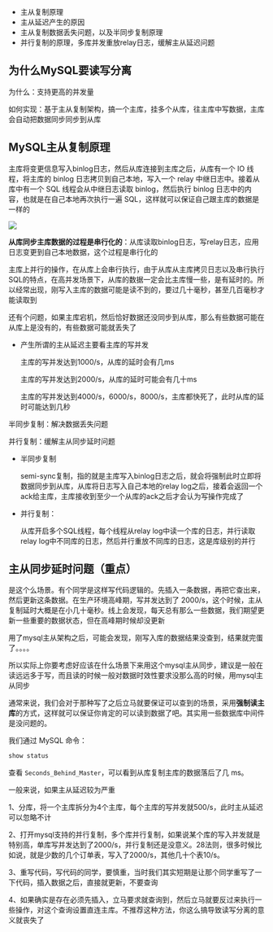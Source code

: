 - 主从复制原理
- 主从延迟产生的原因
- 主从复制数据丢失问题，以及半同步复制原理
- 并行复制的原理，多库并发重放relay日志，缓解主从延迟问题



## 为什么MySQL要读写分离

为什么：支持更高的并发量

如何实现：基于主从复制架构，搞一个主库，挂多个从库，往主库中写数据，主库会自动把数据同步同步到从库



## MySQL主从复制原理

主库将变更信息写入binlog日志，然后从库连接到主库之后，从库有一个 IO 线程，将主库的 binlog 日志拷贝到自己本地，写入一个 relay 中继日志中。接着从库中有一个 
SQL 线程会从中继日志读取 binlog，然后执行 binlog 日志中的内容，也就是在自己本地再次执行一遍 
SQL，这样就可以保证自己跟主库的数据是一样的

![](/image/mysql主从复制.png)

**从库同步主库数据的过程是串行化的**：从库读取binlog日志，写relay日志，应用日志变更到自己本地数据，这个过程是串行化的

主库上并行的操作，在从库上会串行执行，由于从库从主库拷贝日志以及串行执行SQL的特点，在高并发场景下，从库的数据一定会比主库慢一些，是有延时的。所以经常出现，刚写入主库的数据可能是读不到的，要过几十毫秒，甚至几百毫秒才能读取到

还有个问题，如果主库宕机，然后恰好数据还没同步到从库，那么有些数据可能在从库上是没有的，有些数据可能就丢失了

- 产生所谓的主从延迟主要看主库的写并发

  主库的写并发达到1000/s，从库的延时会有几ms

  主库的写并发达到2000/s，从库的延时可能会有几十ms

  主库的写并发达到4000/s，6000/s，8000/s，主库都快死了，此时从库的延时可能达到几秒

半同步复制：解决数据丢失问题

并行复制：缓解主从同步延时问题

- 半同步复制

  semi-sync复制，指的就是主库写入binlog日志之后，就会将强制此时立即将数据同步到从库，从库将日志写入自己本地的relay log之后，接着会返回一个ack给主库，主库接收到至少一个从库的ack之后才会认为写操作完成了

- 并行复制：

  从库开启多个SQL线程，每个线程从relay log中读一个库的日志，并行读取relay log中不同库的日志，然后并行重放不同库的日志，这是库级别的并行

## 主从同步延时问题（重点）

是这个么场景。有个同学是这样写代码逻辑的。先插入一条数据，再把它查出来，然后更新这条数据。在生产环境高峰期，写并发达到了 
2000/s，这个时候，主从复制延时大概是在小几十毫秒。线上会发现，每天总有那么一些数据，我们期望更新一些重要的数据状态，但在高峰期时候却没更新

用了mysql主从架构之后，可能会发现，刚写入库的数据结果没查到，结果就完蛋了。。。。

所以实际上你要考虑好应该在什么场景下来用这个mysql主从同步，建议是一般在读远远多于写，而且读的时候一般对数据时效性要求没那么高的时候，用mysql主从同步

通常来说，我们会对于那种写了之后立马就要保证可以查到的场景，采用**强制读主库**的方式，这样就可以保证你肯定的可以读到数据了吧。其实用一些数据库中间件是没问题的。

我们通过 MySQL 命令：

```sql
show status
```

查看 `Seconds_Behind_Master`，可以看到从库复制主库的数据落后了几 ms。

一般来说，如果主从延迟较为严重

1、分库，将一个主库拆分为4个主库，每个主库的写并发就500/s，此时主从延迟可以忽略不计

2、打开mysql支持的并行复制，多个库并行复制，如果说某个库的写入并发就是特别高，单库写并发达到了2000/s，并行复制还是没意义。28法则，很多时候比如说，就是少数的几个订单表，写入了2000/s，其他几十个表10/s。

3、重写代码，写代码的同学，要慎重，当时我们其实短期是让那个同学重写了一下代码，插入数据之后，直接就更新，不要查询

4、如果确实是存在必须先插入，立马要求就查询到，然后立马就要反过来执行一些操作，对这个查询设置直连主库。不推荐这种方法，你这么搞导致读写分离的意义就丧失了

 

 